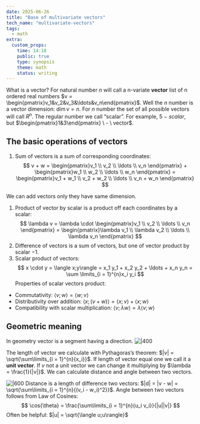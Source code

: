```yaml
---
date: 2025-06-26
title: "Base of multivariate vectors"
tech_name: "multivariate-vectors"
tags:
  - math
extra:
  custom_props:
    time: 14:18
    public: true
    type: synopsis
    theme: math
    status: writing
---
```

What is a vector? For natural number $n$ will call a n-variate **vector** list of n ordered real numbers $v = \begin{pmatrix}v_1&v_2&v_3&\ldots&v_n\end{pmatrix}$. Well the $n$ number is a vector dimension: $\dim{v} = n$. For $n$ number the set of all possible vectors will call $R^n$. 
The regular number we call “scalar”. For example, $5 \ - \ scalar$, but $\begin{pmatrix}1&3\end{pmatrix} \ - \ vector$.

## The basic operations of vectors
1. Sum of vectors is a sum of corresponding coordinates:
$$
v + w = \begin{pmatrix}v_1 \\ v_2 \\ \ldots \\ v_n \end{pmatrix} + \begin{pmatrix}w_1 \\ w_2 \\ \ldots \\ w_n \end{pmatrix} = \begin{pmatrix}v_1 + w_1 \\ v_2 + w_2 \\ \ldots \\ v_n + w_n \end{pmatrix}
$$

We can add vectors only they have same dimension.
1. Product of vector by scalar is a product off each coordinates by a scalar:
$$
\lambda v = \lambda \cdot \begin{pmatrix}v_1 \\ v_2 \\ \ldots \\ v_n \end{pmatrix} = \begin{pmatrix}\lambda v_1 \\ \lambda v_2 \\ \ldots \\ \lambda v_n \end{pmatrix}
$$
2. Difference of vectors is a sum of vectors, but one of vector product by scalar $-1$.
3. Scalar product of vectors:
$$
x \cdot y = \langle x;y\rangle = x_1 y_1 + x_2 y_2 + \ldots + x_n y_n = \sum \limits_{i = 1}^{n}x_i y_i
$$
Properties of scalar vectors product:
- Commutativity: $\langle v; w\rangle = \langle w; v\rangle$
- Distributivity over addition: $\langle x; (v + w)\rangle = \langle x; v\rangle + \langle x; w \rangle$
- Compatibility with scalar multiplication: $\langle v; \lambda w\rangle = \lambda \langle v;w\rangle$
## Geometric meaning 
In geometry vector is a segment having a direction.
![|400](/images/the-vector.png)

 The length of vector we calculate with Pythagoras’s theorem: $|v| = \sqrt{\sum\limits_{i = 1}^{n}{x_i}}$. If length of vector equal one we call it a **unit vector**. If $v$ not a unit vector we can change it multiplying by $\lambda = \frac{1}{|v|}$. We can calculate distance and angle between two vectors. 

![|600](/images/distance-between-vectors.png)
Distance is a length of difference two vectors: $|d| = |v - w| = \sqrt{\sum\limits_{i = 1}^{n}{(v_i - w_i)^2}}$. Angle between two vectors follows from Law of Cosines: 
$$
\cos{\theta} = \frac{\sum\limits_{i = 1}^{n}{u_i v_i}}{|u||v|}
$$
Often be helpful: $|u| = \sqrt{\langle u;u\rangle}$

